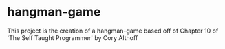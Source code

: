 # hangman-game

This project is the creation of a hangman-game based off of Chapter 10 of 'The Self Taught Programmer' by Cory Althoff
